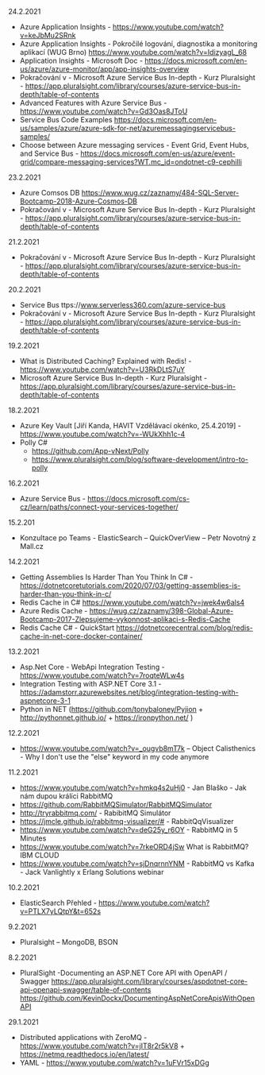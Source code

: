 24.2.2021
- Azure Application Insights - https://www.youtube.com/watch?v=keJbMu2SRnk
- Azure Application Insights  - Pokročilé logování, diagnostika a monitoring aplikací (WUG Brno) https://www.youtube.com/watch?v=IdizyagL_68
- Application Insights - Microsoft Doc - https://docs.microsoft.com/en-us/azure/azure-monitor/app/app-insights-overview
- Pokračování v - Microsoft Azure Service Bus In-depth - Kurz Pluralsight - https://app.pluralsight.com/library/courses/azure-service-bus-in-depth/table-of-contents
- Advanced Features with Azure Service Bus - https://www.youtube.com/watch?v=Gd3Oas8JToU
- Service Bus Code Examples https://docs.microsoft.com/en-us/samples/azure/azure-sdk-for-net/azuremessagingservicebus-samples/
- Choose between Azure messaging services - Event Grid, Event Hubs, and Service Bus - https://docs.microsoft.com/en-us/azure/event-grid/compare-messaging-services?WT.mc_id=ondotnet-c9-cephilli


23.2.2021
- Azure Comsos DB https://www.wug.cz/zaznamy/484-SQL-Server-Bootcamp-2018-Azure-Cosmos-DB
- Pokračování v - Microsoft Azure Service Bus In-depth - Kurz Pluralsight - https://app.pluralsight.com/library/courses/azure-service-bus-in-depth/table-of-contents


21.2.2021
- Pokračování v - Microsoft Azure Service Bus In-depth - Kurz Pluralsight - https://app.pluralsight.com/library/courses/azure-service-bus-in-depth/table-of-contents

20.2.2021
- Service Bus ttps://www.serverless360.com/azure-service-bus
- Pokračování v - Microsoft Azure Service Bus In-depth - Kurz Pluralsight - https://app.pluralsight.com/library/courses/azure-service-bus-in-depth/table-of-contents

19.2.2021
- What is Distributed Caching? Explained with Redis! - https://www.youtube.com/watch?v=U3RkDLtS7uY
- Microsoft Azure Service Bus In-depth - Kurz Pluralsight - https://app.pluralsight.com/library/courses/azure-service-bus-in-depth/table-of-contents


18.2.2021
- Azure Key Vault [Jiří Kanda, HAVIT Vzdělávací okénko, 25.4.2019] - https://www.youtube.com/watch?v=-WUkXhh1c-4
- Polly C#
  - https://github.com/App-vNext/Polly
  - https://www.pluralsight.com/blog/software-development/intro-to-polly

16.2.2021
-	Azure Service Bus - https://docs.microsoft.com/cs-cz/learn/paths/connect-your-services-together/

15.2.201
-	Konzultace po Teams - ElasticSearch – QuickOverView – Petr Novotný z Mall.cz

14.2.2021
-	Getting Assemblies Is Harder Than You Think In C# - https://dotnetcoretutorials.com/2020/07/03/getting-assemblies-is-harder-than-you-think-in-c/ 
-	Redis Cache in C# https://www.youtube.com/watch?v=jwek4w6als4 
-	Azure Redis Cache - https://wug.cz/zaznamy/398-Global-Azure-Bootcamp-2017-Zlepsujeme-vykonnost-aplikaci-s-Redis-Cache
-	Redis Cache C# - QuickStart https://dotnetcorecentral.com/blog/redis-cache-in-net-core-docker-container/

13.2.2021
-	Asp.Net Core - WebApi Integration Testing - https://www.youtube.com/watch?v=7roqteWLw4s
-	Integration Testing with ASP.NET Core 3.1 - https://adamstorr.azurewebsites.net/blog/integration-testing-with-aspnetcore-3-1
-	Python in NET (https://github.com/tonybaloney/Pyjion + http://pythonnet.github.io/ + https://ironpython.net/ )

12.2.2021
-	https://www.youtube.com/watch?v=_ougvb8mT7k – Object Calisthenics -  Why I don't use the "else" keyword in my code anymore

11.2.2021
- https://www.youtube.com/watch?v=hmkq4s2uHj0 - Jan Blaško - Jak nám dupou králíci RabbitMQ
- https://github.com/RabbitMQSimulator/RabbitMQSimulator
-	http://tryrabbitmq.com/ - RabibitMQ Simulátor
-	https://jmcle.github.io/rabbitmq-visualizer/# - RabbitQqVisualizer
-	https://www.youtube.com/watch?v=deG25y_r6OY - RabbitMQ in 5 Minutes
-	https://www.youtube.com/watch?v=7rkeORD4jSw What is RabbitMQ? IBM CLOUD
-	https://www.youtube.com/watch?v=sjDnqrnnYNM - RabbitMQ vs Kafka - Jack Vanlightly x Erlang Solutions webinar

10.2.2021
- ElasticSearch Přehled - https://www.youtube.com/watch?v=PTLX7yLQtpY&t=652s 

9.2.2021
-	Pluralsight – MongoDB, BSON

8.2.2021
-	PluralSight -Documenting an ASP.NET Core API with OpenAPI / Swagger 
https://app.pluralsight.com/library/courses/aspdotnet-core-api-openapi-swagger/table-of-contents
https://github.com/KevinDockx/DocumentingAspNetCoreApisWithOpenAPI 

29.1.2021
-	Distributed applications with ZeroMQ - https://www.youtube.com/watch?v=jIT8r2r5kV8 + https://netmq.readthedocs.io/en/latest/
-	YAML - https://www.youtube.com/watch?v=1uFVr15xDGg
